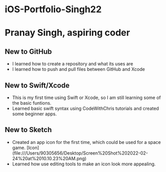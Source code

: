 # iOS-Portfolio-Singh22
# Pranay Singh, aspiring coder
## New to GitHub
* I learned how to create a repository and what its uses are
* I learned how to push and pull files between GitHub and Xcode 
## New to Swift/Xcode
* This is my first time using Swift or Xcode, so I am still learning some of the basic funtions.
* Learned basic swift syntax using CodeWithChris tutorials and created some beginner apps.
## New to Sketch
* Created an app icon for the first time, which could be used for a space game. [Icon] (file:///Users/90305656/Desktop/Screen%20Shot%202022-02-24%20at%2010.10.23%20AM.png)  
* Learned how use editing tools to make an icon look more appealing.
